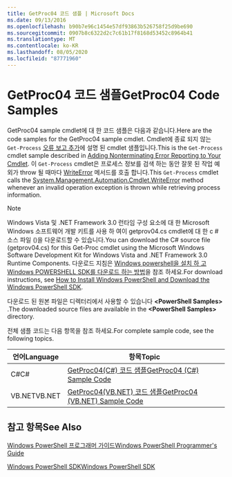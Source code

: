 ```yaml
---
title: GetProc04 코드 샘플 | Microsoft Docs
ms.date: 09/13/2016
ms.openlocfilehash: b90b7e96c1454e57df93863b526758f25d9be690
ms.sourcegitcommit: 0907b8c6322d2c7c61b17f8168d53452c8964b41
ms.translationtype: MT
ms.contentlocale: ko-KR
ms.lasthandoff: 08/05/2020
ms.locfileid: "87771960"
---
```

# <a name="getproc04-code-samples"></a><span data-ttu-id="370d0-102">GetProc04 코드 샘플</span><span class="sxs-lookup"><span data-stu-id="370d0-102">GetProc04 Code Samples</span></span>

<span data-ttu-id="370d0-103">GetProc04 sample cmdlet에 대 한 코드 샘플은 다음과 같습니다.</span><span class="sxs-lookup"><span data-stu-id="370d0-103">Here are the code samples for the GetProc04 sample cmdlet.</span></span> <span data-ttu-id="370d0-104">Cmdlet에 종료 되지 않는 `Get-Process` [오류 보고 추가](../cmdlet/adding-non-terminating-error-reporting-to-your-cmdlet.md)에 설명 된 cmdlet 샘플입니다.</span><span class="sxs-lookup"><span data-stu-id="370d0-104">This is the `Get-Process` cmdlet sample described in [Adding Nonterminating Error Reporting to Your Cmdlet](../cmdlet/adding-non-terminating-error-reporting-to-your-cmdlet.md).</span></span> <span data-ttu-id="370d0-105">이 `Get-Process` cmdlet은 프로세스 정보를 검색 하는 동안 잘못 된 작업 예외가 throw 될 때마다 [WriteError](/dotnet/api/System.Management.Automation.Cmdlet.WriteError) 메서드를 호출 합니다.</span><span class="sxs-lookup"><span data-stu-id="370d0-105">This `Get-Process` cmdlet calls the [System.Management.Automation.Cmdlet.WriteError](/dotnet/api/System.Management.Automation.Cmdlet.WriteError) method whenever an invalid operation exception is thrown while retrieving process information.</span></span>

> [!NOTE]
> <span data-ttu-id="370d0-106">Windows Vista 및 .NET Framework 3.0 런타임 구성 요소에 대 한 Microsoft Windows 소프트웨어 개발 키트를 사용 하 여이 getprov04.cs cmdlet에 대 한 c # 소스 파일 ()을 다운로드할 수 있습니다.</span><span class="sxs-lookup"><span data-stu-id="370d0-106">You can download the C# source file (getprov04.cs) for this Get-Proc cmdlet using the Microsoft Windows Software Development Kit for Windows Vista and .NET Framework 3.0 Runtime Components.</span></span> <span data-ttu-id="370d0-107">다운로드 지침은 [Windows powershell을 설치 하 고 Windows POWERSHELL SDK를 다운로드 하는 방법](/powershell/scripting/developer/installing-the-windows-powershell-sdk)을 참조 하세요.</span><span class="sxs-lookup"><span data-stu-id="370d0-107">For download instructions, see [How to Install Windows PowerShell and Download the Windows PowerShell SDK](/powershell/scripting/developer/installing-the-windows-powershell-sdk).</span></span>
>
> <span data-ttu-id="370d0-108">다운로드 된 원본 파일은 디렉터리에서 사용할 수 있습니다 **\<PowerShell Samples>** .</span><span class="sxs-lookup"><span data-stu-id="370d0-108">The downloaded source files are available in the **\<PowerShell Samples>** directory.</span></span>

<span data-ttu-id="370d0-109">전체 샘플 코드는 다음 항목을 참조 하세요.</span><span class="sxs-lookup"><span data-stu-id="370d0-109">For complete sample code, see the following topics.</span></span>

|<span data-ttu-id="370d0-110">언어</span><span class="sxs-lookup"><span data-stu-id="370d0-110">Language</span></span>|<span data-ttu-id="370d0-111">항목</span><span class="sxs-lookup"><span data-stu-id="370d0-111">Topic</span></span>|
|--------------|-----------|
|<span data-ttu-id="370d0-112">C#</span><span class="sxs-lookup"><span data-stu-id="370d0-112">C#</span></span>|[<span data-ttu-id="370d0-113">GetProc04(C#) 코드 샘플</span><span class="sxs-lookup"><span data-stu-id="370d0-113">GetProc04 (C#) Sample Code</span></span>](./getproc04-csharp-sample-code.md)|
|<span data-ttu-id="370d0-114">VB.NET</span><span class="sxs-lookup"><span data-stu-id="370d0-114">VB.NET</span></span>|[<span data-ttu-id="370d0-115">GetProc04(VB.NET) 코드 샘플</span><span class="sxs-lookup"><span data-stu-id="370d0-115">GetProc04 (VB.NET) Sample Code</span></span>](./getproc04-vb-net-sample-code.md)|

## <a name="see-also"></a><span data-ttu-id="370d0-116">참고 항목</span><span class="sxs-lookup"><span data-stu-id="370d0-116">See Also</span></span>

[<span data-ttu-id="370d0-117">Windows PowerShell 프로그래머 가이드</span><span class="sxs-lookup"><span data-stu-id="370d0-117">Windows PowerShell Programmer's Guide</span></span>](./windows-powershell-programmer-s-guide.md)

[<span data-ttu-id="370d0-118">Windows PowerShell SDK</span><span class="sxs-lookup"><span data-stu-id="370d0-118">Windows PowerShell SDK</span></span>](../windows-powershell-reference.md)

